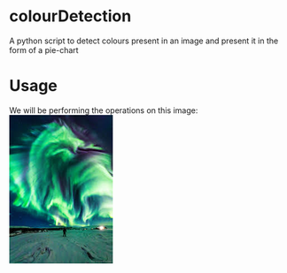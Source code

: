 # colourDetection
A python script to detect colours present in an image and present it in the form of a pie-chart  

# Usage
  
We will be performing the operations on this image:
![sample](images/index.jpg)
